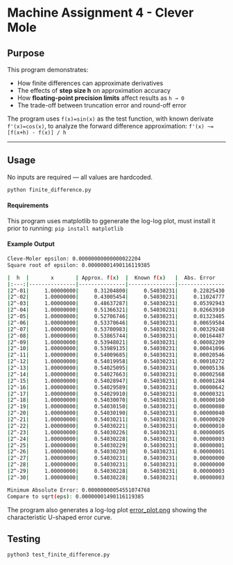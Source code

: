 # Machine Assignment 4 - Clever Mole 
## Purpose
This program demonstrates:

- How finite differences can approximate derivatives
- The effects of **step size h** on approximation accuracy
- How **floating-point precision limits** affect results as `h → 0`
- The trade-off between truncation error and round-off error

The program uses `f(x)=sin(x)` as the test function, with known derivate `f'(x)=cos(x)`, to analyze the forward difference approximation: `f'(x) ~= [f(x+h) - f(x)] / h`

---

## Usage
No inputs are required — all values are hardcoded.
```bash
python finite_difference.py
```

#### Requirements
This program uses matplotlib to ggenerate the log-log plot, must install it prior to running:
`pip install matplotlib`

#### Example Output
```bash
Cleve-Moler epsilon: 0.00000000000000022204
Square root of epsilon: 0.00000001490116119385

|  h  |       x       | Approx. f(x)  |  Known f(x)   |  Abs. Error   |
|:---:|---------------|---------------|---------------|---------------|
|2^-01|     1.00000000|     0.31204800|     0.54030231|     0.22825430|
|2^-02|     1.00000000|     0.43005454|     0.54030231|     0.11024777|
|2^-03|     1.00000000|     0.48637287|     0.54030231|     0.05392943|
|2^-04|     1.00000000|     0.51366321|     0.54030231|     0.02663910|
|2^-05|     1.00000000|     0.52706746|     0.54030231|     0.01323485|
|2^-06|     1.00000000|     0.53370646|     0.54030231|     0.00659584|
|2^-07|     1.00000000|     0.53700983|     0.54030231|     0.00329248|
|2^-08|     1.00000000|     0.53865744|     0.54030231|     0.00164487|
|2^-09|     1.00000000|     0.53948021|     0.54030231|     0.00082209|
|2^-10|     1.00000000|     0.53989135|     0.54030231|     0.00041096|
|2^-11|     1.00000000|     0.54009685|     0.54030231|     0.00020546|
|2^-12|     1.00000000|     0.54019958|     0.54030231|     0.00010272|
|2^-13|     1.00000000|     0.54025095|     0.54030231|     0.00005136|
|2^-14|     1.00000000|     0.54027663|     0.54030231|     0.00002568|
|2^-15|     1.00000000|     0.54028947|     0.54030231|     0.00001284|
|2^-16|     1.00000000|     0.54029589|     0.54030231|     0.00000642|
|2^-17|     1.00000000|     0.54029910|     0.54030231|     0.00000321|
|2^-18|     1.00000000|     0.54030070|     0.54030231|     0.00000160|
|2^-19|     1.00000000|     0.54030150|     0.54030231|     0.00000080|
|2^-20|     1.00000000|     0.54030190|     0.54030231|     0.00000040|
|2^-21|     1.00000000|     0.54030211|     0.54030231|     0.00000020|
|2^-22|     1.00000000|     0.54030221|     0.54030231|     0.00000010|
|2^-23|     1.00000000|     0.54030226|     0.54030231|     0.00000005|
|2^-24|     1.00000000|     0.54030228|     0.54030231|     0.00000003|
|2^-25|     1.00000000|     0.54030229|     0.54030231|     0.00000001|
|2^-26|     1.00000000|     0.54030230|     0.54030231|     0.00000001|
|2^-27|     1.00000000|     0.54030231|     0.54030231|     0.00000000|
|2^-28|     1.00000000|     0.54030231|     0.54030231|     0.00000000|
|2^-29|     1.00000000|     0.54030228|     0.54030231|     0.00000003|
|2^-30|     1.00000000|     0.54030228|     0.54030231|     0.00000003|

Minimum Absolute Error: 0.00000000054551074768
Compare to sqrt(eps): 0.00000001490116119385
```

The program also generates a log-log plot [error_plot.png](./error_plot.png) showing the characteristic U-shaped error curve.

## Testing
```bash
python3 test_finite_difference.py
```